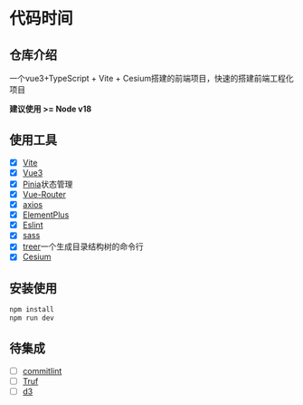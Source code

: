<h1 align="Vue 3 + TypeScript + Vite + Cesium">代码时间</h1>

## 仓库介绍
一个vue3+TypeScript + Vite + Cesium搭建的前端项目，快速的搭建前端工程化项目

**建议使用 >= Node v18**
## 使用工具
* [x] [Vite](https://cn.vitejs.dev/)
* [x] [Vue3](https://cn.vuejs.org/)
* [x] [Pinia](https://pinia.web3doc.top/)状态管理
* [x] [Vue-Router](https://router.vuejs.org/zh/guide/)
* [x] [axios](https://axios-http.com/docs/intro)
* [x] [ElementPlus](https://github.com/element-plus/element-plus-vite-starter) 
* [x] [Eslint](https://eslint.cn/) 
* [x] [sass](https://github.com/sass/sass)
* [x] [treer](https://www.npmjs.com/package/treer)一个生成目录结构树的命令行
* [x] [Cesium](https://cesium.com/)
## 安装使用
```sh
npm install
npm run dev
```
## 待集成
* [ ] [commitlint](https://commitlint.js.org/#/)
* [ ] [Truf](https://turfjs.org/)
* [ ] [d3](https://d3js.org/)
